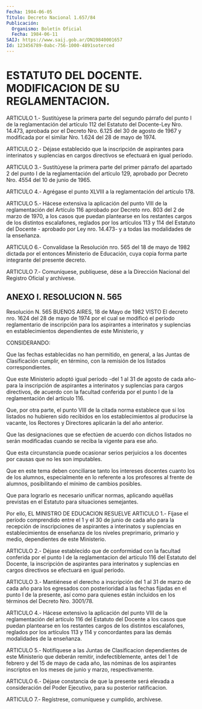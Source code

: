```yaml
---
Fecha: 1984-06-05
Título: Decreto Nacional 1.657/84
Publicación:
  Organismo: Boletín Oficial
  Fecha: 1984-06-11
SAIJ: https://www.saij.gob.ar/DN19840001657
Id: 123456789-0abc-756-1000-4891soterced
---
```

# ESTATUTO DEL DOCENTE. MODIFICACION DE SU REGLAMENTACION.

<a id="1"></a>
ARTICULO  1.-  Sustitúyese la primera parte del segundo párrafo del punto I de la reglamentación  del  artículo  112  del  Estatuto del Docente-Ley Nro. 14.473, aprobada por el Decreto Nro. 6.125  del 30 de agosto de 1967 y modificada por el similar Nro. 1.624 del 28  de mayo de 1974.

<a id="2"></a>
ARTICULO  2.-  Déjase  establecido que la inscripción de aspirantes para interinatos y suplencias  en cargos directivos se efectuará en igual período.

<a id="3"></a>
ARTICULO  3.-  Sustitúyese  la primera parte del primer párrafo del apartado  2  del punto I de la  reglamentación  del  artículo  129, aprobado por Decreto Nro. 4554 del 10 de junio de 1965.

<a id="4"></a>
ARTICULO  4.-  Agrégase  el  punto  XLVIII  a la reglamentación del artículo 178.

<a id="5"></a>
ARTICULO  5.-  Hácese  extensiva la aplicación del punto VIII de la reglamentación del Artículo  116  aprobado por Decreto nro. 803 del 2  de  marzo  de 1970, a los casos que  puedan  plantearse  en  los restantes  cargos  de  los  distintos escalafones, reglados por los artículos 113 y 114 del Estatuto  del  Docente  -  aprobado por Ley nro. 14.473- y a todas las modalidades de la enseñanza.

<a id="6"></a>
ARTICULO  6.-  Convalídase la Resolución nro. 565 del 18 de mayo de 1982 dictada por  el  entonces  Ministerio de Educación, cuya copia forma parte integrante del presente decreto.

<a id="7"></a>
ARTICULO  7.- Comuníquese, publíquese, dése a la Dirección Nacional del Registro Oficial y archívese.

## ANEXO I. RESOLUCION N. 565

<a id="1"></a>
Resolución N. 565 BUENOS AIRES, 18 de Mayo de 1982 VISTO El decreto  nro.  1624  del  28  de  mayo  de  1974 por el cual se modificó  el  período  reglamentario  de  inscripción    para   los aspirantes    a    interinatos  y  suplencias  en  establecimientos dependientes de este Ministerio, y

CONSIDERANDO:

Que las fechas establecidas  no  han  permitido,  en general, a las Juntas  de  Clasificación cumplir, en término, con la  remisión  de los listados correspondientes.

Que este Ministerio  adoptó igual período -del 1 al 31 de agosto de cada  año-  para  la inscripción  de  aspirantes  a  interinatos  y suplencias para cargos  directivos,  de  acuerdo  con  la  facultad conferida  por  el  punto  I de la reglamentación del artículo 116.

Que, por otra parte, el punto  VIII  de  la  citada norma establece que si los listados no hubieren sido recibidos en los establecimientos  al  producirse  la  vacante,  los    Rectores   y Directores aplicarán la del año anterior.

Que  las  designaciones  que  se  efectúen  de  acuerdo  con dichos listados no serán modificadas cuando se reciba la vigente  para ese año.

Que  esta  circunstancia  puede  ocasionar  serios perjuicios a los docentes por causas que no les son imputables.

Que  en  este tema deben conciliarse tanto los  intereses  docentes cuanto los  de  los  alumnos,  especialmente  en lo referente a los profesores  al  frente  de  alumnos,  posibilitando  el  mínimo  de cambios posibles.

Que para lograrlo es necesario unificar  normas, aplicando aquéllas previstas  en  el  Estatuto  para  situaciones    semejantes.

Por ello, EL MINISTRO DE EDUCACION RESUELVE ARTICULO 1.- Fíjase el período comprendido entre el 1 y  el  30  de junio  de cada año para la recepción de inscripciones de aspirantes a interinatos  y suplencias en establecimientos de enseñanza de los niveles  preprimario,   primario  y  medio,  dependientes  de  este Ministerio.

ARTICULO  2.- Déjase establecido que de conformidad con la facultad conferida por  el punto I de la reglamentacion del artículo 116 del Estatuto del Docente, la inscripción de aspirantes para interinatos y suplencias  en  cargos  directivos  se  efectuará  en igual período.

ARTICULO  3.-  Mantiénese  el  derecho a inscripción del 1 al 31 de marzo  de  cada  año para los egresados  con  posterioridad  a  las fechas fijadas en  el punto I de la presente, así como para quienes están  incluidos  en  los    términos  del  Decreto  Nro.  3001/78.

ARTICULO  4.-  Hácese  extensivo la aplicación del punto VIII de la reglamentación del artículo  116  del  Estatuto  del  Docente a los casos  que  puedan  plantearse  en  los  restantes  cargos  de  los distintos  escalafones,  reglados  por  los  artículos  113 y 114 y concordantes    para    las  demás  modalidades  de  la  enseñanza.

ARTICULO 5.- Notifíquese a las Juntas de Clasificacion dependientes de este Ministerio que deberán remitir, indefectiblemente,  antes del 1 de febrero y del 15 de mayo de cada año, las nóminas de los  aspirantes  inscriptos  en  los  meses  de junio y marzo, respectivamente.

ARTICULO 6.-  Déjase  constancia de que la presente será elevada a consideración del Poder  Ejecutivo, para su posterior ratificacion.

ARTICULO 7.-  Regístrese,  comuníquese  y  cumplido,  archívese.